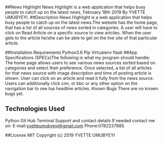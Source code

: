 ##News Highlight
News Highlight is a web application that helps busy people to catch up on the latest news, February 18th 2019
By YVETTE UMUBYEYI.
##Description
News Highlight is a web application that helps busy people to catch up on the latest news.The website has the home page, that has a list of all sources of news sorted in categories. A user will have to click on Read Article on a specific source to view artciles. When the user gets to the article he/she can be able to get on the live site of that particular article.

##Installation Requirements
Python3.6
Pip
Virtualenv
flask
##App Specifications
(SPECs)The following is what my program should handle:
The home page allows users to see various news sources sorted based on categories and select their preference.
Once selected, a list of all articles for that news source with image description and time of posting article is shown.
User can click on an article and read it fully from the news source.
Users can additionally click cnn, or bbc or any other option on the navigation bar to see top headline articles.
Known Bugs
There are no known bugs yet.

## Technologies Used
Python
Git Hub
Terminal
Support and contact details
If needed contact me on: E-mail:yvetteumubyeyi@gmail.com Phone:0782237885.

##License
MIT Copyright (c) 2019 YVETTE UMUBYEYI